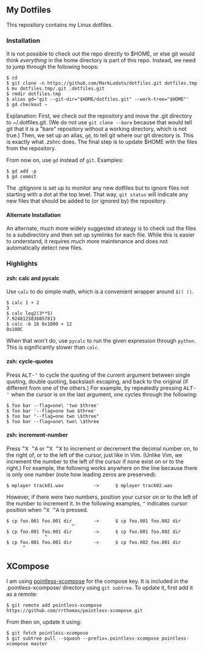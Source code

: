 ## My Dotfiles

This repository contains my Linux dotfiles.

### Installation

It is not possible to check out the repo directly to $HOME, or else git would
think *everything* in the home directory is part of this repo.  Instead, we
need to jump through the following hoops:

    $ cd
    $ git clone -n https://github.com/MarkLodato/dotfiles.git dotfiles.tmp
    $ mv dotfiles.tmp/.git .dotfiles.git
    $ rmdir dotfiles.tmp
    $ alias gd='git --git-dir="$HOME/dotfiles.git" --work-tree="$HOME"'
    $ gd checkout ~

Explanation: First, we check out the repository and move the .git directory to
~/.dotfiles.git.  (We do not use `git clone --bare` because that would tell git
that it is a "bare" repository without a working directory, which is not true.)
Then, we set up an alias, `gd`, to tell git where our git directory is.  This is
exactly what .zshrc does.  The final step is to update $HOME with the files from
the repository.

From now on, use `gd` instead of `git`.  Examples:

    $ gd add -p
    $ gd commit

The .gitignore is set up to monitor any new dotfiles but to ignore files not
starting with a dot at the top level.  That way, `git status` will indicate any
new files that should be added to (or ignored by) the repository.

#### Alternate Installation

An alternate, much more widely suggested strategy is to check out the files to
a subdirectory and then set up symlinks for each file.  While this is easier to
understand, it requires much more maintenance and does not automatically detect
new files.

### Highlights

#### zsh: calc and pycalc

Use `calc` to do simple math, which is a convenient wrapper around `$(( ))`.

    $ calc 1 + 2
    3
    $ calc log2(3**5)
    7.9248125036057813
    $ calc -b 16 0x1000 + 12
    0x100C

When that won't do, use `pycalc` to run the given expression through `python`.
This is significantly slower than `calc`.

#### zsh: cycle-quotes

Press <kbd>ALT-'</kbd> to cycle the quoting of the current argument between
single quoting, double quoting, backslash escaping, and back to the original
(if different from one of the others.)  For example, by repeatedly pressing
<kbd>ALT-'</kbd> when the cursor is on the last argument, one cycles through
the following:

    $ foo bar --flag=one\ 'two $three'
    $ foo bar '--flag=one two $three'
    $ foo bar "--flag=one two \$three"
    $ foo bar --flag=one\ two\ \$three

#### zsh: increment-number

Press <kbd>^X ^A</kbd> or <kbd>^X ^X</kbd> to increment or
decrement the decimal number on, to the right of, or to the left of the
cursor, just like in Vim.  (Unlike Vim, we increment the number to the left of
the cursor if none exist on or to the right.)  For example, the following
works anywhere on the line because there is only one number (note how leading
zeros are preserved):

    $ mplayer track01.wav           ->      $ mplayer track02.wav

However, if there were two numbers, position your cursor on or to the left of
the number to increment it.  In the following examples, `^` indicates cursor
position when <kbd>^X ^A</kbd> is pressed.

    $ cp foo.001 foo.001 dir        ->      $ cp foo.001 foo.002 dir
                            ^
    $ cp foo.001 foo.001 dir        ->      $ cp foo.001 foo.002 dir
                  ^
    $ cp foo.001 foo.001 dir        ->      $ cp foo.002 foo.001 dir
          ^

## XCompose

I am using [pointless-xcompose][] for the compose key.  It is included in the
.pointless-xcompose/ directory using `git subtree`.  To update it, first add
it as a remote:

    $ git remote add pointless-xcompose https://github.com/rrthomas/pointless-xcompose.git

From then on, update it using:

    $ git fetch pointless-xcompose
    $ git subtree pull --squash --prefix=.pointless-xcompose pointless-xcompose master

[pointless-xcompose]: https://github.com/rrthomas/pointless-xcompose
